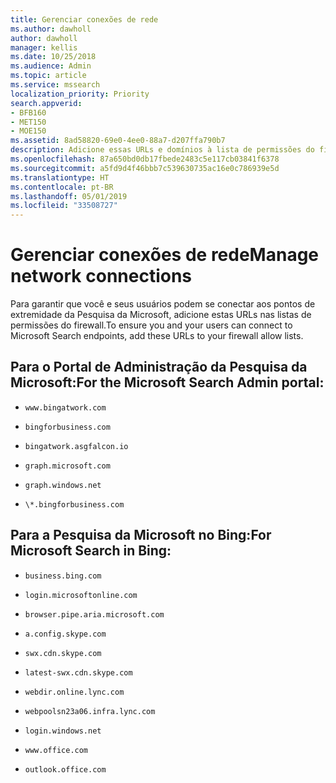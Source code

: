 ```yaml
---
title: Gerenciar conexões de rede
ms.author: dawholl
author: dawholl
manager: kellis
ms.date: 10/25/2018
ms.audience: Admin
ms.topic: article
ms.service: mssearch
localization_priority: Priority
search.appverid:
- BFB160
- MET150
- MOE150
ms.assetid: 8ad58820-69e0-4ee0-88a7-d207ffa790b7
description: Adicione essas URLs e domínios à lista de permissões do firewall para os usuários acessarem facilmente a Pesquisa da Microsoft
ms.openlocfilehash: 87a650bd0db17fbede2483c5e117cb03841f6378
ms.sourcegitcommit: a5fd9d4f46bbb7c539630735ac16e0c786939e5d
ms.translationtype: HT
ms.contentlocale: pt-BR
ms.lasthandoff: 05/01/2019
ms.locfileid: "33508727"
---
```

# <a name="manage-network-connections"></a><span data-ttu-id="1e638-103">Gerenciar conexões de rede</span><span class="sxs-lookup"><span data-stu-id="1e638-103">Manage network connections</span></span>

<span data-ttu-id="1e638-104">Para garantir que você e seus usuários podem se conectar aos pontos de extremidade da Pesquisa da Microsoft, adicione estas URLs nas listas de permissões do firewall.</span><span class="sxs-lookup"><span data-stu-id="1e638-104">To ensure you and your users can connect to Microsoft Search endpoints, add these URLs to your firewall allow lists.</span></span>
  
## <a name="for-the-microsoft-search-admin-portal"></a><span data-ttu-id="1e638-105">Para o Portal de Administração da Pesquisa da Microsoft:</span><span class="sxs-lookup"><span data-stu-id="1e638-105">For the Microsoft Search Admin portal:</span></span>

- `www.bingatwork.com`
    
- `bingforbusiness.com`
    
- `bingatwork.asgfalcon.io`
    
- `graph.microsoft.com`
    
- `graph.windows.net`
    
- `\*.bingforbusiness.com`
    
## <a name="for-microsoft-search-in-bing"></a><span data-ttu-id="1e638-106">Para a Pesquisa da Microsoft no Bing:</span><span class="sxs-lookup"><span data-stu-id="1e638-106">For Microsoft Search in Bing:</span></span>

- `business.bing.com`
    
- `login.microsoftonline.com`
    
- `browser.pipe.aria.microsoft.com`
    
- `a.config.skype.com`
    
- `swx.cdn.skype.com`
    
- `latest-swx.cdn.skype.com`
    
- `webdir.online.lync.com`
    
- `webpoolsn23a06.infra.lync.com`
    
- `login.windows.net`
    
- `www.office.com`
    
- `outlook.office.com`

